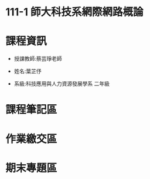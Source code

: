 # 111-1 師大科技系網際網路概論

# 課程資訊

- 授課教師:蔡芸琤老師

- 姓名:葉芷伃

- 系級:科技應用與人力資源發展學系 二年級

# 課程筆記區

# 作業繳交區

# 期末專題區
